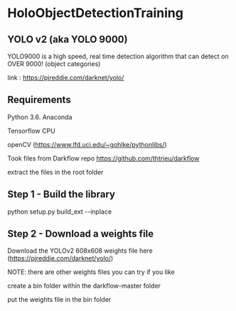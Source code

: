 # HoloObjectDetectionTraining

## YOLO v2 (aka YOLO 9000)
YOLO9000 is a high speed, real time detection algorithm that can detect on OVER 9000! (object categories)

link : https://pjreddie.com/darknet/yolo/

## Requirements
Python 3.6. Anaconda

Tensorflow CPU

openCV (https://www.lfd.uci.edu/~gohlke/pythonlibs/)

Took files from Darkflow repo 
https://github.com/thtrieu/darkflow

extract the files in the root folder

## Step 1 - Build the library
python setup.py build_ext --inplace

## Step 2 - Download a weights file
Download the YOLOv2 608x608 weights file here (https://pjreddie.com/darknet/yolo/)

NOTE: there are other weights files you can try if you like

create a bin folder within the darkflow-master folder

put the weights file in the bin folder
